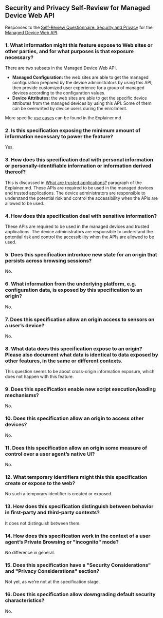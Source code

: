 ## Security and Privacy Self-Review for Managed Device Web API

Responses to the [Self-Review Questionnaire: Security and Privacy](https://www.w3.org/TR/security-privacy-questionnaire/) for the [Managed Device Web API](https://github.com/WICG/WebApiDevice).

### 1. What information might this feature expose to Web sites or other parties, and for what purposes is that exposure necessary?
There are two subsets in the Managed Device Web API.
- **Managed Configuration:** the web sites are able to get the managed configuration prepared by the device administrators by using this API, then provide customized user experience for a group of managed devices according to the configuration values.
- **Device Attributes:** the web sites are able to get the specific device attributes from the managed devices by using this API. Some of them can be overwrited by device users during the enrollment.

More specific [use cases](https://github.com/WICG/WebApiDevice/blob/master/Explainer.md) can be found in the Explainer.md.

### 2. Is this specification exposing the minimum amount of information necessary to power the feature?
Yes.

### 3. How does this specification deal with personal information or personally-identifiable information or information derived thereof?
This is discussed in [What are trusted applications?](https://github.com/WICG/WebApiDevice/blob/master/Explainer.md#what-are-trusted-applications) paragraph of the Explainer.md. These APIs are required to be used in the managed devices and trusted applications. The device administrators are responsible to understand the potential risk and control the accessibility when the APIs are allowed to be used.

### 4. How does this specification deal with sensitive information?
These APIs are required to be used in the managed devices and trusted applications. The device administrators are responsible to understand the potential risk and control the accessibility when the APIs are allowed to be used.

### 5. Does this specification introduce new state for an origin that persists across browsing sessions?
No.

### 6. What information from the underlying platform, e.g. configuration data, is exposed by this specification to an origin?
No.

### 7. Does this specification allow an origin access to sensors on a user’s device?
No.

### 8. What data does this specification expose to an origin? Please also document what data is identical to data exposed by other features, in the same or different contexts.
This question seems to be about cross-origin information exposure, which does not happen with this feature.

### 9. Does this specification enable new script execution/loading mechanisms?
No.

### 10. Does this specification allow an origin to access other devices?
No.

### 11. Does this specification allow an origin some measure of control over a user agent’s native UI?
No.

### 12. What temporary identifiers might this this specification create or expose to the web?
No such a temporary identifier is created or exposed.

### 13. How does this specification distinguish between behavior in first-party and third-party contexts?
It does not distinguish between them.

### 14. How does this specification work in the context of a user agent’s Private Browsing or "incognito" mode?
No difference in general.

### 15. Does this specification have a "Security Considerations" and "Privacy Considerations" section?
Not yet, as we're not at the specification stage.

### 16. Does this specification allow downgrading default security characteristics?
No.
